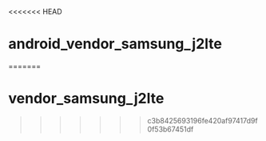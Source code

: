 <<<<<<< HEAD
# android_vendor_samsung_j2lte
=======
# vendor_samsung_j2lte
>>>>>>> c3b8425693196fe420af97417d9f0f53b67451df
